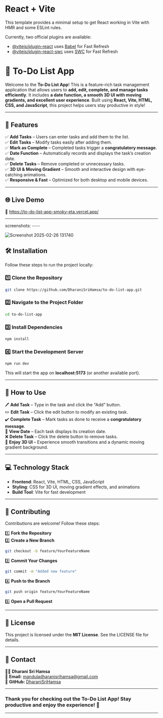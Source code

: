 # React + Vite

This template provides a minimal setup to get React working in Vite with HMR and some ESLint rules.

Currently, two official plugins are available:

- [@vitejs/plugin-react](https://github.com/vitejs/vite-plugin-react/blob/main/packages/plugin-react/README.md) uses [Babel](https://babeljs.io/) for Fast Refresh
- [@vitejs/plugin-react-swc](https://github.com/vitejs/vite-plugin-react-swc) uses [SWC](https://swc.rs/) for Fast Refresh



# **📝 To-Do List App**  

Welcome to the **To-Do List App**! This is a feature-rich task management application that allows users to **add, edit, complete, and manage tasks efficiently**. It includes **a date function, a smooth 3D UI with moving gradients, and excellent user experience**. Built using **React, Vite, HTML, CSS, and JavaScript**, this project helps users stay productive in style!  

---

## **🚀 Features**  

✅ **Add Tasks** – Users can enter tasks and add them to the list.  
✅ **Edit Tasks** – Modify tasks easily after adding them.  
✅ **Mark as Complete** – Completed tasks trigger a **congratulatory message**.  
✅ **Date Function** – Automatically records and displays the task’s creation date.  
✅ **Delete Tasks** – Remove completed or unnecessary tasks.  
✅ **3D UI & Moving Gradient** – Smooth and interactive design with eye-catching animations.  
✅ **Responsive & Fast** – Optimized for both desktop and mobile devices.  

---

## **🌐 Live Demo**  

🔗 https://to-do-list-app-smoky-eta.vercel.app/

---
screenshots: ----

![Screenshot 2025-02-26 131740](https://github.com/user-attachments/assets/b19fac20-8be8-436d-a054-c9f066afb1f0)


## **🛠️ Installation**  

Follow these steps to run the project locally:  

### **1️⃣ Clone the Repository**  
```bash
git clone https://github.com/DharaniSriHamsa/to-do-list-app.git
```

### **2️⃣ Navigate to the Project Folder**  
```bash
cd to-do-list-app
```

### **3️⃣ Install Dependencies**  
```bash
npm install
```

### **4️⃣ Start the Development Server**  
```bash
npm run dev
```
This will start the app on **localhost:5173** (or another available port).  

---

## **🎯 How to Use**  

🖊️ **Add Task** – Type in the task and click the "Add" button.  
✏️ **Edit Task** – Click the edit button to modify an existing task.  
✔️ **Complete Task** – Mark tasks as done to receive a **congratulatory message**.  
📅 **View Date** – Each task displays its creation date.  
❌ **Delete Task** – Click the delete button to remove tasks.  
🎨 **Enjoy 3D UI** – Experience smooth transitions and a dynamic moving gradient background.  

---

## **💻 Technology Stack**  

- **Frontend**: React, Vite, HTML, CSS, JavaScript  
- **Styling**: CSS for 3D UI, moving gradient effects, and animations  
- **Build Tool**: Vite for fast development  

---

## **🤝 Contributing**  

Contributions are welcome! Follow these steps:  

1️⃣ **Fork the Repository**  
2️⃣ **Create a New Branch**  
```bash
git checkout -b feature/YourFeatureName
```
3️⃣ **Commit Your Changes**  
```bash
git commit -m "Added new feature"
```
4️⃣ **Push to the Branch**  
```bash
git push origin feature/YourFeatureName
```
5️⃣ **Open a Pull Request**  

---


## **📜 License**  

This project is licensed under the **MIT License**. See the LICENSE file for details.  

---

## **📩 Contact**  

👩‍💻 **Dharani Sri Hamsa**  
📧 **Email:** manduladharanisrihamsa@gmail.com  
🔗 **GitHub:** [DharaniSriHamsa](https://github.com/DharaniSriHamsa)  

---



### **Thank you for checking out the To-Do List App! Stay productive and enjoy the experience! 🚀**  

---
